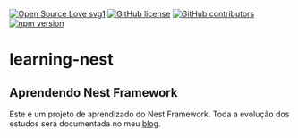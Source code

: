 [![Open Source Love svg1](https://badges.frapsoft.com/os/v1/open-source.svg?v=103)](https://github.com/ellerbrock/open-source-badges/)
[![GitHub license](https://img.shields.io/github/license/Naereen/StrapDown.js.svg)](https://github.com/Naereen/StrapDown.js/blob/master/LICENSE)
[![GitHub contributors](https://img.shields.io/github/contributors/Naereen/StrapDown.js.svg)](https://GitHub.com/Naereen/StrapDown.js/graphs/contributors/)
[![npm version](https://badge.fury.io/js/npm.svg)](https://badge.fury.io/js/npm)

# learning-nest

## Aprendendo Nest Framework

Este é um projeto de aprendizado do Nest Framework. Toda a evolução dos estudos será documentada no meu [blog](https://carlosforti.com.br).

